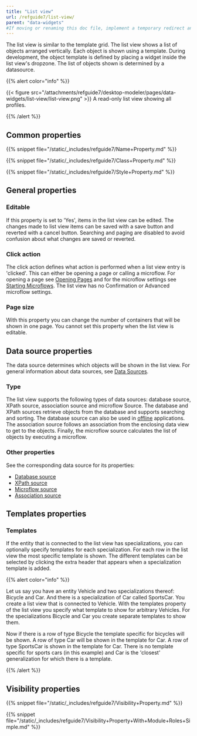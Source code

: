 ```yaml
---
title: "List view"
url: /refguide7/list-view/
parent: "data-widgets"
#If moving or renaming this doc file, implement a temporary redirect and let the respective team know they should update the URL in the product. See Mapping to Products for more details.
---
```



The list view is similar to the template grid. The list view shows a list of objects arranged vertically. Each object is shown using a template. During development, the object template is defined by placing a widget inside the list view's dropzone. The list of objects shown is determined by a datasource.

{{% alert color="info" %}}

{{< figure src="/attachments/refguide7/desktop-modeler/pages/data-widgets/list-view/list-view.png" >}}
A read-only list view showing all profiles.

{{% /alert %}}

## Common properties

{{% snippet file="/static/_includes/refguide7/Name+Property.md" %}}

{{% snippet file="/static/_includes/refguide7/Class+Property.md" %}}

{{% snippet file="/static/_includes/refguide7/Style+Property.md" %}}

## General properties

### Editable

If this property is set to 'Yes', items in the list view can be edited. The changes made to list view items can be saved with a save button and reverted with a cancel button. Searching and paging are disabled to avoid confusion about what changes are saved or reverted.

### Click action

The click action defines what action is performed when a list view entry is 'clicked'. This can either be opening a page or calling a microflow. For opening a page see [Opening Pages](/refguide7/opening-pages/) and for the microflow settings see [Starting Microflows](/refguide7/starting-microflows/). The list view has no Confirmation or Advanced microflow settings.

### Page size

With this property you can change the number of containers that will be shown in one page. You cannot set this property when the list view is editable.

## Data source properties

The data source determines which objects will be shown in the list view. For general information about data sources, see [Data Sources](/refguide7/data-sources/).

### Type

The list view supports the following types of data sources: database source, XPath source, association source and microflow Source. The database and XPath sources retrieve objects from the database and supports searching and sorting. The database source can also be used in [offline](/refguide7/offline/) applications. The association source follows an association from the enclosing data view to get to the objects. Finally, the microflow source calculates the list of objects by executing a microflow.

### Other properties

See the corresponding data source for its properties:

*   [Database source](/refguide7/database-source/)
*   [XPath source](/refguide7/xpath-source/)
*   [Microflow source](/refguide7/microflow-source/)
*   [Association source](/refguide7/association-source/)

## Templates properties

### Templates

If the entity that is connected to the list view has specializations, you can optionally specify templates for each specialization. For each row in the list view the most specific template is shown. The different templates can be selected by clicking the extra header that appears when a specialization template is added.

{{% alert color="info" %}}

Let us say you have an entity Vehicle and two specializations thereof: Bicycle and Car. And there is a specialization of Car called SportsCar. You create a list view that is connected to Vehicle. With the templates property of the list view you specify what template to show for arbitrary Vehicles. For the specializations Bicycle and Car you create separate templates to show them.

Now if there is a row of type Bicycle the template specific for bicycles will be shown. A row of type Car will be shown in the template for Car. A row of type SportsCar is shown in the template for Car. There is no template specific for sports cars (in this example) and Car is the 'closest' generalization for which there is a template.

{{% /alert %}}

## Visibility properties

{{% snippet file="/static/_includes/refguide7/Visibility+Property.md" %}}

{{% snippet file="/static/_includes/refguide7/Visibility+Property+With+Module+Roles+Simple.md" %}}
